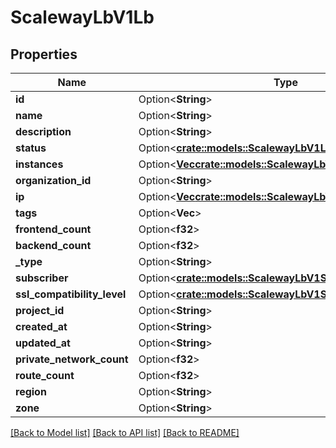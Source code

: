 # ScalewayLbV1Lb

## Properties

Name | Type | Description | Notes
------------ | ------------- | ------------- | -------------
**id** | Option<**String**> |  | [optional]
**name** | Option<**String**> |  | [optional]
**description** | Option<**String**> |  | [optional]
**status** | Option<[**crate::models::ScalewayLbV1LbStatus**](scaleway.lb.v1.Lb.Status.md)> |  | [optional]
**instances** | Option<[**Vec<crate::models::ScalewayLbV1Instance>**](scaleway.lb.v1.Instance.md)> |  | [optional]
**organization_id** | Option<**String**> |  | [optional]
**ip** | Option<[**Vec<crate::models::ScalewayLbV1Ip>**](scaleway.lb.v1.Ip.md)> |  | [optional]
**tags** | Option<**Vec<String>**> |  | [optional]
**frontend_count** | Option<**f32**> |  | [optional]
**backend_count** | Option<**f32**> |  | [optional]
**_type** | Option<**String**> |  | [optional]
**subscriber** | Option<[**crate::models::ScalewayLbV1Subscriber**](scaleway.lb.v1.Subscriber.md)> |  | [optional]
**ssl_compatibility_level** | Option<[**crate::models::ScalewayLbV1SslCompatibilityLevel**](scaleway.lb.v1.SSLCompatibilityLevel.md)> |  | [optional]
**project_id** | Option<**String**> |  | [optional]
**created_at** | Option<**String**> |  | [optional]
**updated_at** | Option<**String**> |  | [optional]
**private_network_count** | Option<**f32**> |  | [optional]
**route_count** | Option<**f32**> |  | [optional]
**region** | Option<**String**> |  | [optional]
**zone** | Option<**String**> |  | [optional]

[[Back to Model list]](../README.md#documentation-for-models) [[Back to API list]](../README.md#documentation-for-api-endpoints) [[Back to README]](../README.md)


